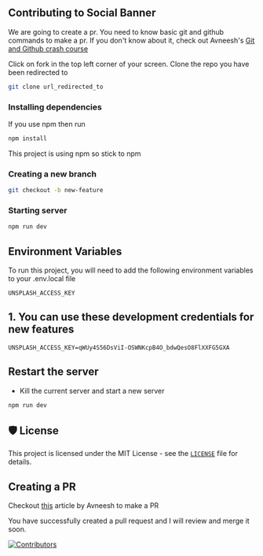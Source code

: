 ## Contributing to Social Banner

We are going to create a pr. You need to know basic git and github commands to make a pr. If you don't know about it, check out Avneesh's [Git and Github crash course](https://avneesh0612.hashnode.dev/git-and-github-crash-course "Git and Github crash course")

Click on fork in the top left corner of your screen. Clone the repo you have been redirected to

```bash
git clone url_redirected_to
```

### Installing dependencies

If you use npm then run

```bash
npm install
```
This project is using npm so stick to npm

### Creating a new branch

```bash
git checkout -b new-feature
```

### Starting server

```bash
npm run dev
```


## Environment Variables

To run this project, you will need to add the following environment variables to your .env.local file

`UNSPLASH_ACCESS_KEY`

## 1. You can use these development credentials for new features

```
UNSPLASH_ACCESS_KEY=qWUy4S56DsViI-OSWNKcpB4O_bdwQesO8FlXXFG5GXA
```


## Restart the server

- Kill the current server and start a new server

```bash
npm run dev
```

## 🛡️ License

This project is licensed under the MIT License - see the [`LICENSE`](LICENSE) file for details.

## Creating a PR

Checkout [this](https://avneesh0612.hashnode.dev/how-to-contribute-to-an-open-source-project) article by Avneesh to make a PR

You have successfully created a pull request and I will review and merge it soon.

[
![Contributors](https://contrib.rocks/image?repo=Prashoon123/social-banner)
](https://github.com/Prashoon123/social-banner/graphs/contributors)
